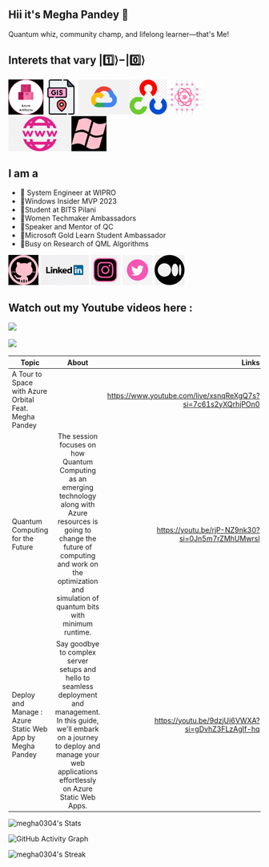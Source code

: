 ## Hii it's Megha Pandey :wave:
Quantum whiz, community champ, and lifelong learner—that's Me!
## Interets that vary |1️⃣⟩−|0️⃣⟩

<img src='icons/azure.png' height='70'><img src='icons/download.png' height='70'><img src='icons/gc.png' height='70'><img src='icons/opencv.png' height='70'><img src='icons/qc.png' height='70'> <img src='icons/webdev.png' height='70' ><img src='icons/windows.png' height='70'>
 
## I am a 

- 🎴  System Engineer at WIPRO 
- 👾Windows Insider MVP 2023
- 🎴Student at BITS Pilani  
- 👾Women Techmaker Ambassadors  
- 🎴Speaker and Mentor of QC 
- 👾Microsoft Gold Learn Student Ambassador
- 🎴Busy on Research of QML Algorithms

 
[<img src='icons/github.png' alt='github' height='60'>](https://github.com/megha0304) [<img src='icons/linkedin.jpeg' alt='linkedin' height='60'>](https://www.linkedin.com/in/https://www.linkedin.com/in/megha-pandey-a1a5721ba/)  [<img src='icons/instagram.jpeg' alt='instagram' height='60'>](https://www.instagram.com/decalcomania.3/)   [<img src='icons/twitter.png' alt='qwiklabs' height='60'>](https://x.com/meg_0103) 
[<img src='icons/medium.png' alt='qwiklabs' height='60'>](https://medium.com/@meghapandey0304) 

## Watch out my Youtube videos here : 
[<img src= '(https://youtu.be/rjP-NZ9nk30?si=VM_196xR5PHUBwfs/0.jpg)'>](https://youtu.be/rjP-NZ9nk30?si=VM_196xR5PHUBwfs)



[<img src= 'https://www.youtube.com/live/xsnqReXgQ7s?si=N6LMTklf0MQ4zQpb/0.jpg'>](https://www.youtube.com/live/xsnqReXgQ7s?si=3QNitJZipbRFel5N)



|      Topic | About          | Links                          |
| ------------- |:-------------:| -----:|
| A Tour to Space with Azure Orbital  Feat. Megha Pandey    |  | https://www.youtube.com/live/xsnqReXgQ7s?si=7c61s2yXQrhjPOn0|
|Quantum Computing for the Future   | The session focuses on how Quantum Computing as an emerging technology along with Azure resources is going to change the future of computing and work on the optimization and simulation of quantum bits with minimum runtime.     |   https://youtu.be/rjP-NZ9nk30?si=0Jn5m7rZMhUMwrsl |
|Deploy and Manage : Azure Static Web App by Megha Pandey | Say goodbye to complex server setups and hello to seamless deployment and management. In this guide, we'll embark on a journey to deploy and manage your web applications effortlessly on Azure Static Web Apps.    |   https://youtu.be/9dzjUi6VWXA?si=gDvhZ3FLzAgIf-hq|



![megha0304's Stats](https://github-readme-stats.vercel.app/api?username=megha0304&theme=radical&show_icons=true&hide_border=false&count_private=true) 

![GitHub Activity Graph](https://github-readme-activity-graph.vercel.app/graph?username=megha0304&bg_color=fffff0&color=8E0F7E&line=24292e&point=24292e&area=true&hide_border=true)

![megha0304's Streak](https://github-readme-streak-stats.herokuapp.com/?user=megha0304&theme=radical&hide_border=false)


 
